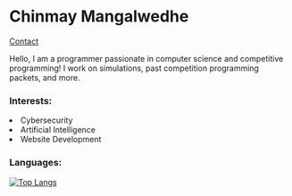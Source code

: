 # Chinmay Mangalwedhe
[Contact](mailto:cmangalwedhe@gmail.com)

Hello, I am a programmer passionate in computer science and competitive programming! I work on simulations, past competition programming packets, and more.

### Interests:
<li>Cybersecurity</li>
<li>Artificial Intelligence</li>
<li>Website Development</li>

### Languages:

[![Top Langs](https://github-readme-stats.vercel.app/api/top-langs/?username=cmangalwedhe&layout=compact&theme=dark)](https://github.com/anuraghazra/github-readme-stats)
